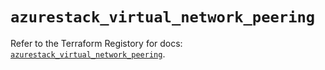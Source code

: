 # `azurestack_virtual_network_peering`

Refer to the Terraform Registory for docs: [`azurestack_virtual_network_peering`](https://www.terraform.io/docs/providers/azurestack/r/virtual_network_peering).
